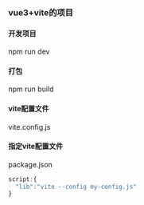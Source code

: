 ### vue3+vite的项目

#### 开发项目
npm run dev

#### 打包
npm run build

#### vite配置文件
vite.config.js

#### 指定vite配置文件
package.json
```js
script:{
  "lib":"vite --config my-config.js"
}
```
